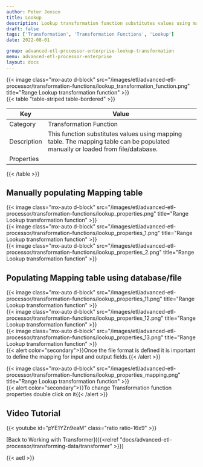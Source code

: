 ```yaml
---
author: Peter Jonson
title: Lookup
description: Lookup transformation function substitutes values using mapping table. The mapping table can be populated manually or loaded from file/database
draft: false
tags: ['Transformation', 'Transformation Functions', 'Lookup']
date: 2022-08-01

group: advanced-etl-processor-enterprise-lookup-transformation
menu: advanced-etl-processor-enterprise
layout: docs
---
```


{{< image class="mx-auto d-block"  src="/images/etl/advanced-etl-processor/transformation-functions/lookup_transformation_function.png" title="Range Lookup transformation function" >}}
\
{{< table "table-striped table-bordered" >}}

| Key         | Value                                                                                                                           |
| ----------- | ------------------------------------------------------------------------------------------------------------------------------- |
| Category    | Transformation Function                                                                                                         |
| Description | This function substitutes values using mapping table. The mapping table can be populated manually or loaded from file/database. |
| Properties  |                                                                                                                                 |

{{< /table >}}

## Manually populating Mapping table

{{< image class="mx-auto d-block"  src="/images/etl/advanced-etl-processor/transformation-functions/lookup_properties.png" title="Range Lookup transformation function" >}}
\
{{< image class="mx-auto d-block"  src="/images/etl/advanced-etl-processor/transformation-functions/lookup_properties_1.png" title="Range Lookup transformation function" >}}
\
{{< image class="mx-auto d-block"  src="/images/etl/advanced-etl-processor/transformation-functions/lookup_properties_2.png" title="Range Lookup transformation function" >}}

## Populating Mapping table using database/file

{{< image class="mx-auto d-block"  src="/images/etl/advanced-etl-processor/transformation-functions/lookup_properties_11.png" title="Range Lookup transformation function" >}}
\
{{< image class="mx-auto d-block"  src="/images/etl/advanced-etl-processor/transformation-functions/lookup_properties_12.png" title="Range Lookup transformation function" >}}
\
{{< image class="mx-auto d-block"  src="/images/etl/advanced-etl-processor/transformation-functions/lookup_properties_13.png" title="Range Lookup transformation function" >}}
\
{{< alert color="secondary">}}Once the file format is defined it is important to define the mapping for input and output fields.{{< /alert >}}

{{< image class="mx-auto d-block"  src="/images/etl/advanced-etl-processor/transformation-functions/lookup_properties_mapping.png" title="Range Lookup transformation function" >}}
\
{{< alert color="secondary">}}To change Transformation function properties double click on it{{< /alert >}}

## Video Tutorial

{{< youtube id="pYE1YZn9eaM" class="ratio ratio-16x9" >}}

[Back to Working with Transformer]({{<relref "docs/advanced-etl-processor/transforming-data/transformer" >}})

{{< aetl >}}
